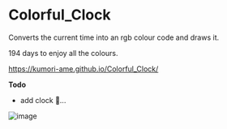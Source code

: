 # Colorful_Clock
Converts the current time into an rgb colour code and draws it.

194 days to enjoy all the colours.

https://kumori-ame.github.io/Colorful_Clock/

**Todo**

 - add clock 🤔...



![image](https://github.com/kumori-ame/Colorful_Clock/assets/67358048/757cf812-1d5f-41a5-b828-a21f6523ab6e)
